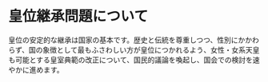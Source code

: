 # 皇位継承問題について

皇位の安定的な継承は国家の基本です。歴史と伝統を尊重しつつ、性別にかかわらず、国の象徴として最もふさわしい方が皇位につかれるよう、女性・女系天皇も可能とする皇室典範の改正について、国民的議論を喚起し、国会での検討を速やかに進めます。